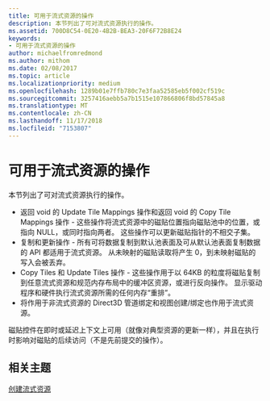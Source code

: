 ```yaml
---
title: 可用于流式资源的操作
description: 本节列出了可对流式资源执行的操作。
ms.assetid: 700D8C54-0E20-4B2B-BEA3-20F6F72B8E24
keywords:
- 可用于流式资源的操作
author: michaelfromredmond
ms.author: mithom
ms.date: 02/08/2017
ms.topic: article
ms.localizationpriority: medium
ms.openlocfilehash: 1289b01e7ffb780c7e3faa52585eb5f002cf519c
ms.sourcegitcommit: 3257416aebb5a7b1515e107866806f8bd57845a8
ms.translationtype: MT
ms.contentlocale: zh-CN
ms.lasthandoff: 11/17/2018
ms.locfileid: "7153807"
---
```

# <a name="operations-available-on-streaming-resources"></a>可用于流式资源的操作


本节列出了可对流式资源执行的操作。

-   返回 void 的 Update Tile Mappings 操作和返回 void 的 Copy Tile Mappings 操作 - 这些操作将流式资源中的磁贴位置指向磁贴池中的位置，或指向 NULL，或同时指向两者。 这些操作可以更新磁贴指针的不相交子集。
-   复制和更新操作 - 所有可将数据复制到默认池表面及可从默认池表面复制数据的 API 都适用于流式资源。 从未映射的磁贴读取将产生 0，到未映射磁贴的写入会被丢弃。
-   Copy Tiles 和 Update Tiles 操作 - 这些操作用于以 64KB 的粒度将磁贴复制到任意流式资源和规范内存布局中的缓冲区资源，或进行反向操作。 显示驱动程序和硬件执行流式资源所需的任何内存“重排”。
-   将作用于非流式资源的 Direct3D 管道绑定和视图创建/绑定也作用于流式资源。

磁贴控件在即时或延迟上下文上可用（就像对典型资源的更新一样），并且在执行时影响对磁贴的后续访问（不是先前提交的操作）。

## <a name="span-idrelated-topicsspanrelated-topics"></a><span id="related-topics"></span>相关主题


[创建流式资源](creating-streaming-resources.md)

 

 




